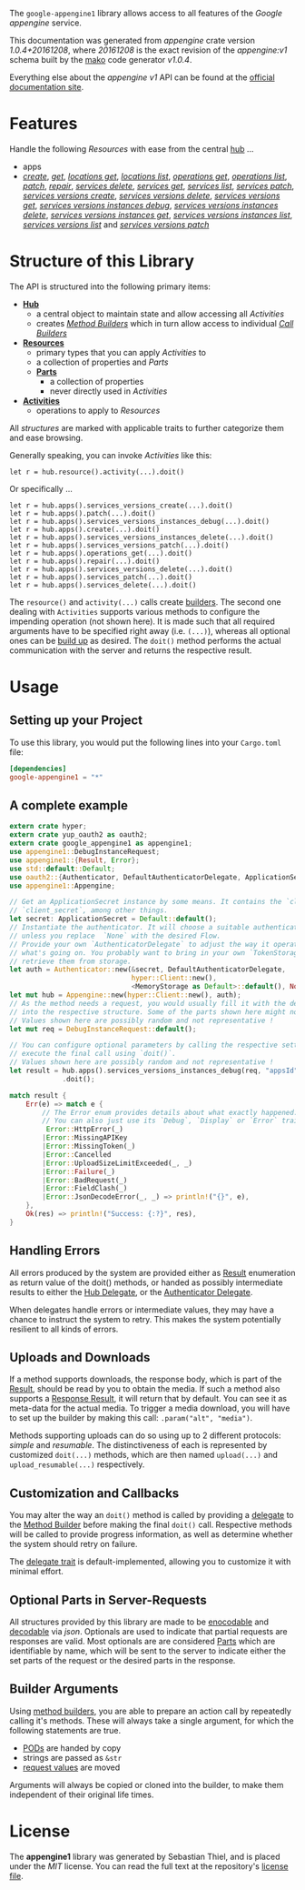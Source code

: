 <!---
DO NOT EDIT !
This file was generated automatically from 'src/mako/api/README.md.mako'
DO NOT EDIT !
-->
The `google-appengine1` library allows access to all features of the *Google appengine* service.

This documentation was generated from *appengine* crate version *1.0.4+20161208*, where *20161208* is the exact revision of the *appengine:v1* schema built by the [mako](http://www.makotemplates.org/) code generator *v1.0.4*.

Everything else about the *appengine* *v1* API can be found at the
[official documentation site](https://cloud.google.com/appengine/docs/admin-api/).
# Features

Handle the following *Resources* with ease from the central [hub](https://docs.rs/google-appengine1/1.0.4+20161208/google_appengine1/struct.Appengine.html) ... 

* apps
 * [*create*](https://docs.rs/google-appengine1/1.0.4+20161208/google_appengine1/struct.AppCreateCall.html), [*get*](https://docs.rs/google-appengine1/1.0.4+20161208/google_appengine1/struct.AppGetCall.html), [*locations get*](https://docs.rs/google-appengine1/1.0.4+20161208/google_appengine1/struct.AppLocationGetCall.html), [*locations list*](https://docs.rs/google-appengine1/1.0.4+20161208/google_appengine1/struct.AppLocationListCall.html), [*operations get*](https://docs.rs/google-appengine1/1.0.4+20161208/google_appengine1/struct.AppOperationGetCall.html), [*operations list*](https://docs.rs/google-appengine1/1.0.4+20161208/google_appengine1/struct.AppOperationListCall.html), [*patch*](https://docs.rs/google-appengine1/1.0.4+20161208/google_appengine1/struct.AppPatchCall.html), [*repair*](https://docs.rs/google-appengine1/1.0.4+20161208/google_appengine1/struct.AppRepairCall.html), [*services delete*](https://docs.rs/google-appengine1/1.0.4+20161208/google_appengine1/struct.AppServiceDeleteCall.html), [*services get*](https://docs.rs/google-appengine1/1.0.4+20161208/google_appengine1/struct.AppServiceGetCall.html), [*services list*](https://docs.rs/google-appengine1/1.0.4+20161208/google_appengine1/struct.AppServiceListCall.html), [*services patch*](https://docs.rs/google-appengine1/1.0.4+20161208/google_appengine1/struct.AppServicePatchCall.html), [*services versions create*](https://docs.rs/google-appengine1/1.0.4+20161208/google_appengine1/struct.AppServiceVersionCreateCall.html), [*services versions delete*](https://docs.rs/google-appengine1/1.0.4+20161208/google_appengine1/struct.AppServiceVersionDeleteCall.html), [*services versions get*](https://docs.rs/google-appengine1/1.0.4+20161208/google_appengine1/struct.AppServiceVersionGetCall.html), [*services versions instances debug*](https://docs.rs/google-appengine1/1.0.4+20161208/google_appengine1/struct.AppServiceVersionInstanceDebugCall.html), [*services versions instances delete*](https://docs.rs/google-appengine1/1.0.4+20161208/google_appengine1/struct.AppServiceVersionInstanceDeleteCall.html), [*services versions instances get*](https://docs.rs/google-appengine1/1.0.4+20161208/google_appengine1/struct.AppServiceVersionInstanceGetCall.html), [*services versions instances list*](https://docs.rs/google-appengine1/1.0.4+20161208/google_appengine1/struct.AppServiceVersionInstanceListCall.html), [*services versions list*](https://docs.rs/google-appengine1/1.0.4+20161208/google_appengine1/struct.AppServiceVersionListCall.html) and [*services versions patch*](https://docs.rs/google-appengine1/1.0.4+20161208/google_appengine1/struct.AppServiceVersionPatchCall.html)




# Structure of this Library

The API is structured into the following primary items:

* **[Hub](https://docs.rs/google-appengine1/1.0.4+20161208/google_appengine1/struct.Appengine.html)**
    * a central object to maintain state and allow accessing all *Activities*
    * creates [*Method Builders*](https://docs.rs/google-appengine1/1.0.4+20161208/google_appengine1/trait.MethodsBuilder.html) which in turn
      allow access to individual [*Call Builders*](https://docs.rs/google-appengine1/1.0.4+20161208/google_appengine1/trait.CallBuilder.html)
* **[Resources](https://docs.rs/google-appengine1/1.0.4+20161208/google_appengine1/trait.Resource.html)**
    * primary types that you can apply *Activities* to
    * a collection of properties and *Parts*
    * **[Parts](https://docs.rs/google-appengine1/1.0.4+20161208/google_appengine1/trait.Part.html)**
        * a collection of properties
        * never directly used in *Activities*
* **[Activities](https://docs.rs/google-appengine1/1.0.4+20161208/google_appengine1/trait.CallBuilder.html)**
    * operations to apply to *Resources*

All *structures* are marked with applicable traits to further categorize them and ease browsing.

Generally speaking, you can invoke *Activities* like this:

```Rust,ignore
let r = hub.resource().activity(...).doit()
```

Or specifically ...

```ignore
let r = hub.apps().services_versions_create(...).doit()
let r = hub.apps().patch(...).doit()
let r = hub.apps().services_versions_instances_debug(...).doit()
let r = hub.apps().create(...).doit()
let r = hub.apps().services_versions_instances_delete(...).doit()
let r = hub.apps().services_versions_patch(...).doit()
let r = hub.apps().operations_get(...).doit()
let r = hub.apps().repair(...).doit()
let r = hub.apps().services_versions_delete(...).doit()
let r = hub.apps().services_patch(...).doit()
let r = hub.apps().services_delete(...).doit()
```

The `resource()` and `activity(...)` calls create [builders][builder-pattern]. The second one dealing with `Activities` 
supports various methods to configure the impending operation (not shown here). It is made such that all required arguments have to be 
specified right away (i.e. `(...)`), whereas all optional ones can be [build up][builder-pattern] as desired.
The `doit()` method performs the actual communication with the server and returns the respective result.

# Usage

## Setting up your Project

To use this library, you would put the following lines into your `Cargo.toml` file:

```toml
[dependencies]
google-appengine1 = "*"
```

## A complete example

```Rust
extern crate hyper;
extern crate yup_oauth2 as oauth2;
extern crate google_appengine1 as appengine1;
use appengine1::DebugInstanceRequest;
use appengine1::{Result, Error};
use std::default::Default;
use oauth2::{Authenticator, DefaultAuthenticatorDelegate, ApplicationSecret, MemoryStorage};
use appengine1::Appengine;

// Get an ApplicationSecret instance by some means. It contains the `client_id` and 
// `client_secret`, among other things.
let secret: ApplicationSecret = Default::default();
// Instantiate the authenticator. It will choose a suitable authentication flow for you, 
// unless you replace  `None` with the desired Flow.
// Provide your own `AuthenticatorDelegate` to adjust the way it operates and get feedback about 
// what's going on. You probably want to bring in your own `TokenStorage` to persist tokens and
// retrieve them from storage.
let auth = Authenticator::new(&secret, DefaultAuthenticatorDelegate,
                              hyper::Client::new(),
                              <MemoryStorage as Default>::default(), None);
let mut hub = Appengine::new(hyper::Client::new(), auth);
// As the method needs a request, you would usually fill it with the desired information
// into the respective structure. Some of the parts shown here might not be applicable !
// Values shown here are possibly random and not representative !
let mut req = DebugInstanceRequest::default();

// You can configure optional parameters by calling the respective setters at will, and
// execute the final call using `doit()`.
// Values shown here are possibly random and not representative !
let result = hub.apps().services_versions_instances_debug(req, "appsId", "servicesId", "versionsId", "instancesId")
             .doit();

match result {
    Err(e) => match e {
        // The Error enum provides details about what exactly happened.
        // You can also just use its `Debug`, `Display` or `Error` traits
         Error::HttpError(_)
        |Error::MissingAPIKey
        |Error::MissingToken(_)
        |Error::Cancelled
        |Error::UploadSizeLimitExceeded(_, _)
        |Error::Failure(_)
        |Error::BadRequest(_)
        |Error::FieldClash(_)
        |Error::JsonDecodeError(_, _) => println!("{}", e),
    },
    Ok(res) => println!("Success: {:?}", res),
}

```
## Handling Errors

All errors produced by the system are provided either as [Result](https://docs.rs/google-appengine1/1.0.4+20161208/google_appengine1/enum.Result.html) enumeration as return value of 
the doit() methods, or handed as possibly intermediate results to either the 
[Hub Delegate](https://docs.rs/google-appengine1/1.0.4+20161208/google_appengine1/trait.Delegate.html), or the [Authenticator Delegate](https://docs.rs/yup-oauth2/*/yup_oauth2/trait.AuthenticatorDelegate.html).

When delegates handle errors or intermediate values, they may have a chance to instruct the system to retry. This 
makes the system potentially resilient to all kinds of errors.

## Uploads and Downloads
If a method supports downloads, the response body, which is part of the [Result](https://docs.rs/google-appengine1/1.0.4+20161208/google_appengine1/enum.Result.html), should be
read by you to obtain the media.
If such a method also supports a [Response Result](https://docs.rs/google-appengine1/1.0.4+20161208/google_appengine1/trait.ResponseResult.html), it will return that by default.
You can see it as meta-data for the actual media. To trigger a media download, you will have to set up the builder by making
this call: `.param("alt", "media")`.

Methods supporting uploads can do so using up to 2 different protocols: 
*simple* and *resumable*. The distinctiveness of each is represented by customized 
`doit(...)` methods, which are then named `upload(...)` and `upload_resumable(...)` respectively.

## Customization and Callbacks

You may alter the way an `doit()` method is called by providing a [delegate](https://docs.rs/google-appengine1/1.0.4+20161208/google_appengine1/trait.Delegate.html) to the 
[Method Builder](https://docs.rs/google-appengine1/1.0.4+20161208/google_appengine1/trait.CallBuilder.html) before making the final `doit()` call. 
Respective methods will be called to provide progress information, as well as determine whether the system should 
retry on failure.

The [delegate trait](https://docs.rs/google-appengine1/1.0.4+20161208/google_appengine1/trait.Delegate.html) is default-implemented, allowing you to customize it with minimal effort.

## Optional Parts in Server-Requests

All structures provided by this library are made to be [enocodable](https://docs.rs/google-appengine1/1.0.4+20161208/google_appengine1/trait.RequestValue.html) and 
[decodable](https://docs.rs/google-appengine1/1.0.4+20161208/google_appengine1/trait.ResponseResult.html) via *json*. Optionals are used to indicate that partial requests are responses 
are valid.
Most optionals are are considered [Parts](https://docs.rs/google-appengine1/1.0.4+20161208/google_appengine1/trait.Part.html) which are identifiable by name, which will be sent to 
the server to indicate either the set parts of the request or the desired parts in the response.

## Builder Arguments

Using [method builders](https://docs.rs/google-appengine1/1.0.4+20161208/google_appengine1/trait.CallBuilder.html), you are able to prepare an action call by repeatedly calling it's methods.
These will always take a single argument, for which the following statements are true.

* [PODs][wiki-pod] are handed by copy
* strings are passed as `&str`
* [request values](https://docs.rs/google-appengine1/1.0.4+20161208/google_appengine1/trait.RequestValue.html) are moved

Arguments will always be copied or cloned into the builder, to make them independent of their original life times.

[wiki-pod]: http://en.wikipedia.org/wiki/Plain_old_data_structure
[builder-pattern]: http://en.wikipedia.org/wiki/Builder_pattern
[google-go-api]: https://github.com/google/google-api-go-client

# License
The **appengine1** library was generated by Sebastian Thiel, and is placed 
under the *MIT* license.
You can read the full text at the repository's [license file][repo-license].

[repo-license]: https://github.com/Byron/google-apis-rsblob/master/LICENSE.md
